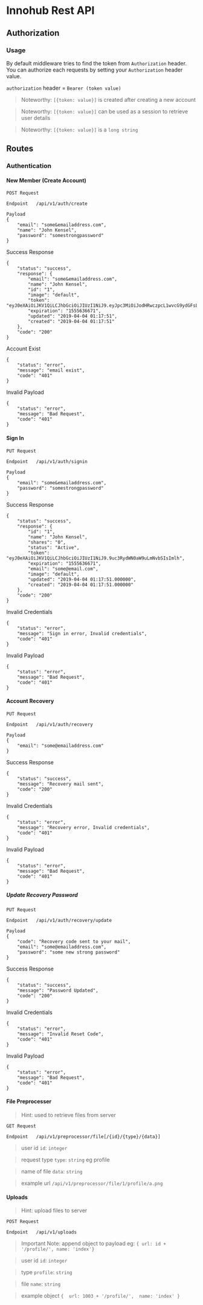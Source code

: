 # Innohub Rest API

## Authorization

### Usage

By default middleware tries to find the token from `Authorization` header. You can authorize each requests by setting
your `Authorization` header value.

`authorization` header = `Bearer (token value)`
> Noteworthy: `[{token: value}]` is created after creating a new account

> Noteworthy: `[{token: value}]` can be used as a session to retrieve user details

> Noteworthy: `[{token: value}]` is a `long string`

## Routes

### Authentication

#### New Member (Create Account)

`POST Request`

```
Endpoint   /api/v1/auth/create
```

```
Payload
{
	"email": "some&emailaddress.com",
	"name": "John Kensel",
	"password": "somestrongpassword"
}
```

Success Response

```
{
    "status": "success",
    "response": {
        "email": "some&emailaddress.com",
        "name": "John Kensel",
        "id": "1",
        "image": "default",
        "token": "eyJ0eXAiOiJKV1QiLCJhbGciOiJIUzI1NiJ9.eyJpc3MiOiJodHRwczpcL1wvcG9ydGFsLmlubm90ZWNoY29uc3RydW",
        "expiration": "1555636671",
        "updated": "2019-04-04 01:17:51",
        "created": "2019-04-04 01:17:51"
    },
    "code": "200"
}
```

Account Exist

```
{
    "status": "error",
    "message": "email exist",
    "code": "401"
}
```

Invalid Payload

```
{
    "status": "error",
    "message": "Bad Request",
    "code": "401"
}
```

#### Sign In

`PUT Request`

```
Endpoint   /api/v1/auth/signin
```

```
Payload
{
	"email": "some&emailaddress.com",
	"password": "somestrongpassword"
}
```

Success Response

```
{
    "status": "success",
    "response": {
        "id": "1",
        "name": "John Kensel",
        "shares": "0",
        "status": "Active",
        "token": "eyJ0eXAiOiJKV1QiLCJhbGciOiJIUzI1NiJ9.9uc3RydWN0aW9uLmNvbSIsImlh",
        "expiration": "1555636671",
        "email": "some@email.com",
        "image": "default",
        "updated": "2019-04-04 01:17:51.000000",
        "created": "2019-04-04 01:17:51.000000"
    },
    "code": "200"
}
```

Invalid Credentials

```
{
    "status": "error",
    "message": "Sign in error, Invalid credentials",
    "code": "401"
}
```

Invalid Payload

```
{
    "status": "error",
    "message": "Bad Request",
    "code": "401"
}
```

#### Account Recovery

`PUT Request`

```
Endpoint   /api/v1/auth/recovery
```

```
Payload
{
	"email": "some@emailaddress.com"
}
```

Success Response

```
{
    "status": "success",
    "message": "Recovery mail sent",
    "code": "200"
}
```

Invalid Credentials

```
{
    "status": "error",
    "message": "Recovery error, Invalid credentials",
    "code": "401"
}
```

Invalid Payload

```
{
    "status": "error",
    "message": "Bad Request",
    "code": "401"
}
```

##### Update Recovery Password

`PUT Request`

```
Endpoint   /api/v1/auth/recovery/update
```

```
Payload
{
	"code": "Recovery code sent to your mail",
	"email": "some@emailaddress.com",
	"password": "some new strong password"
}
```

Success Response

```
{
    "status": "success",
    "message": "Password Updated",
    "code": "200"
}
```

Invalid Credentials

```
{
    "status": "error",
    "message": "Invalid Reset Code",
    "code": "401"
}
```

Invalid Payload

```
{
    "status": "error",
    "message": "Bad Request",
    "code": "401"
}
```


#### File Preprocesser
> Hint: used to retrieve files from server

`GET Request`

```
Endpoint   /api/v1/preprocessor/file[/{id}/{type}/{data}]
```
> user id `id`: `integer`

> request type `type`: `string` eg profile

> name of file `data`: `string`

> example url `/api/v1/preprocessor/file/1/profile/a.png`


#### Uploads
> Hint: upload files to server

`POST Request`

```
Endpoint   /api/v1/uploads
```
> Important Note: append object to payload eg: `{ url: id + '/profile/', name: 'index'}`

> user id `id`: `integer`

> type `profile`: `string`

> file `name`: `string`

> example object 
`{ 
	url: 1003 + '/profile/', 
	name: 'index'
}`
```
